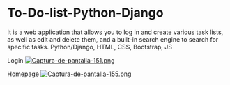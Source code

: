 # To-Do-list-Python-Django
It is a web application that allows you to log in and create various task lists, as well as edit and delete them, and a built-in search engine to search for specific tasks. Python/Django, HTML, CSS, Bootstrap, JS

Login
[![Captura-de-pantalla-151.png](https://i.postimg.cc/R0zTs8dP/Captura-de-pantalla-151.png)](https://postimg.cc/v439D0p9)

Homepage
[![Captura-de-pantalla-155.png](https://i.postimg.cc/vB2fsS7w/Captura-de-pantalla-155.png)](https://postimg.cc/BLDX5pwm)
